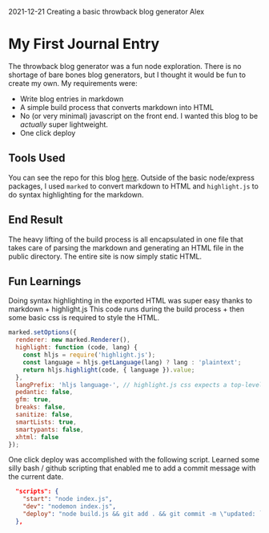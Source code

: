2021-12-21
Creating a basic throwback blog generator
Alex

# My First Journal Entry

The throwback blog generator was a fun node exploration.  There is no shortage of bare bones blog generators, but I thought it would be fun to create my own.  My requirements were:

- Write blog entries in markdown
- A simple build process that converts markdown into HTML
- No (or very minimal) javascript on the front end. I wanted this blog to be _actually_ super lightweight.
- One click deploy


## Tools Used

You can see the repo for this blog [here](https://github.com/asieke/sieke-journal).  Outside of the basic node/express packages, I used `marked` to convert markdown to HTML and `highlight.js` to do syntax highlighting for the markdown.

## End Result

The heavy lifting of the build process is all encapsulated in one file that takes care of parsing the markdown and generating an HTML file in the public directory.  The entire site is now simply static HTML.


## Fun Learnings

Doing syntax highlighting in the exported HTML was super easy thanks to markdown + highlight.js
This code runs during the build process + then some basic css is required to style the HTML.

```javascript
marked.setOptions({
  renderer: new marked.Renderer(),
  highlight: function (code, lang) {
    const hljs = require('highlight.js');
    const language = hljs.getLanguage(lang) ? lang : 'plaintext';
    return hljs.highlight(code, { language }).value;
  },
  langPrefix: 'hljs language-', // highlight.js css expects a top-level 'hljs' class.
  pedantic: false,
  gfm: true,
  breaks: false,
  sanitize: false,
  smartLists: true,
  smartypants: false,
  xhtml: false
});
```

One click deploy was accomplished with the following script.  Learned some silly bash / github scripting that enabled me to add a commit message with the current date.

```json
  "scripts": {
    "start": "node index.js",
    "dev": "nodemon index.js",
    "deploy": "node build.js && git add . && git commit -m \"updated: `date +'%Y-%m-%d %H:%M:%S'`\" && git push origin master && git push heroku master"
  },
```